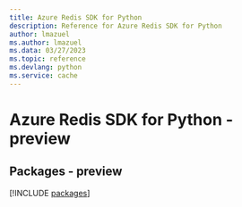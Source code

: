 ```yaml
---
title: Azure Redis SDK for Python
description: Reference for Azure Redis SDK for Python
author: lmazuel
ms.author: lmazuel
ms.data: 03/27/2023
ms.topic: reference
ms.devlang: python
ms.service: cache
---
```

# Azure Redis SDK for Python - preview
## Packages - preview
[!INCLUDE [packages](redis-index.md)]